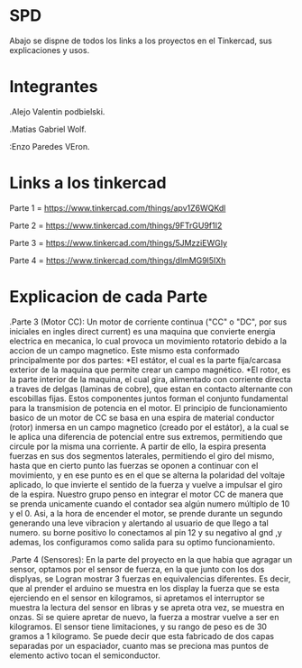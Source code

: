# SPD

Abajo se dispne de todos los links a los proyectos en el Tinkercad, sus explicaciones y usos.



# Integrantes

.Alejo Valentin podbielski.

.Matias Gabriel Wolf.

:Enzo Paredes VEron.


# Links a los tinkercad

Parte 1 = https://www.tinkercad.com/things/apv1Z6WQKdl   

Parte 2 = https://www.tinkercad.com/things/9FTrGU9f1I2

Parte 3 = https://www.tinkercad.com/things/5JMzziEWGIy

Parte 4 = https://www.tinkercad.com/things/dlmMG9l5IXh



# Explicacion de cada Parte

.Parte 3 (Motor CC):
Un motor de corriente continua ("CC" o "DC", por sus iniciales en ingles direct current) es una maquina que convierte energia electrica en mecanica, lo cual provoca un movimiento rotatorio debido a la accion de un campo magnetico.
Este mismo esta conformado principalmente por dos partes:
*El estátor, el cual es la parte fija/carcasa exterior de la maquina que permite crear un campo magnético.
*El rotor, es la parte interior de la maquina, el cual gira, alimentado con corriente directa a traves de delgas (laminas de cobre), que estan en contacto alternante con escobillas fijas.
Estos componentes juntos forman el conjunto fundamental para la transmision de potencia en el motor.
El principio de funcionamiento basico de un motor de CC se basa en una espira de material conductor (rotor) inmersa en un campo magnetico (creado por el estátor), a la cual se le aplica una diferencia de potencial entre sus extremos, permitiendo que circule por la misma una corriente. A partir de ello, la espira presenta fuerzas en sus dos segmentos laterales, permitiendo el giro del mismo, hasta que en cierto punto las fuerzas se oponen a continuar con el movimiento, y en ese punto es en el que se alterna la polaridad del voltaje aplicado, lo que invierte el sentido de la fuerza y vuelve a impulsar el giro de la espira.
Nuestro grupo penso en integrar el motor CC de manera que se prenda unicamente cuando el contador sea algún numero múltiplo de 10 y el 0. Asi, a la hora de encender el motor, se prende durante un segundo generando una leve vibracion y alertando al usuario de que llego a tal numero. su borne positivo lo conectamos al pin 12 y su negativo al gnd ,y ademas, los configuramos como salida para su optimo funcionamiento.

.Parte 4 (Sensores):
En la parte del proyecto en la que habia que agragar un sensor, optamos por el sensor de fuerza, en la que junto con los dos displyas, se Logran mostrar 3 fuerzas en equivalencias diferentes. Es decir, que al prender el arduino se muestra en los display la fuerza que se esta ejerciendo en el sensor en kilogramos, si apretamos el interruptor se muestra la lectura del sensor en libras y se apreta otra vez, se muestra en onzas. Si se quiere apretar de nuevo, la fuerza a mostrar vuelve a ser en kilogramos. El sensor tiene limitaciones, y su rango de peso es de 30 gramos a 1 kilogramo. Se puede decir que esta fabricado de dos capas separadas por un espaciador, cuanto mas se preciona mas puntos de elemento activo tocan el semiconductor.

